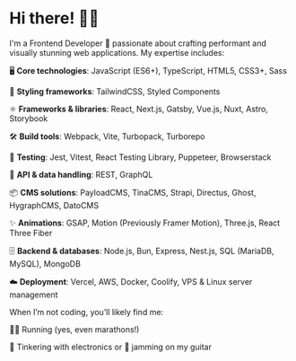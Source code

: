 # Hi there! 👋✨

I'm a Frontend Developer 🚀 passionate about crafting performant and visually stunning web applications. My expertise includes:

🖥️ **Core technologies**: JavaScript (ES6+), TypeScript, HTML5, CSS3+, Sass

🎨 **Styling frameworks**: TailwindCSS, Styled Components

⚛️ **Frameworks & libraries**: React, Next.js, Gatsby, Vue.js, Nuxt, Astro, Storybook

🛠️ **Build tools**: Webpack, Vite, Turbopack, Turborepo

🧪 **Testing**: Jest, Vitest, React Testing Library, Puppeteer, Browserstack

🔗 **API & data handling**: REST, GraphQL

📦 **CMS solutions**: PayloadCMS, TinaCMS, Strapi, Directus, Ghost, HygraphCMS, DatoCMS

✨ **Animations**: GSAP, Motion (Previously Framer Motion), Three.js, React Three Fiber

🗄️ **Backend & databases**: Node.js, Bun, Express, Nest.js, SQL (MariaDB, MySQL), MongoDB

☁️ **Deployment**: Vercel, AWS, Docker, Coolify, VPS & Linux server management

When I’m not coding, you’ll likely find me:

🏃‍♂️ Running (yes, even marathons!)

🔌 Tinkering with electronics or 🎸 jamming on my guitar
